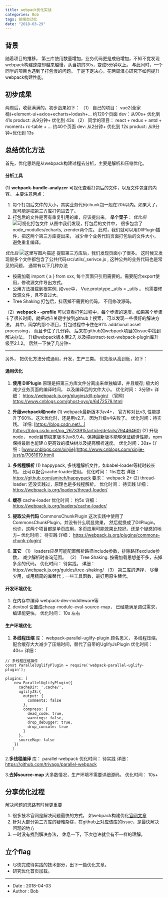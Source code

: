 ```yaml
---
title: webpack优化实战
categories: Bob
tags: 前端自动化
date: "2018-03-29"
---
```


## 背景
随着项目的推移， 第三库使用数量增加，业务代码更是成倍增加，不知不觉发现webpack构建速度却越来越慢，从当初的30s，变成5分钟以上。 与此同时，一个同学的项目也遇到了打包慢的问题。 于是下定决心，花两周潜心研究下如何提升webpack构建性能。

## 初步成果
两周后，收获满满的。初步战果如下：
（1） 自己的项目： vue2(全家桶)+element-ui+axios+echarts+lodash+...  约120个页面
 dev：从90s+ 优化到  41s
 product: 从9分钟+ 优化到 43s
（2） 同学的项目： react + redux + antd + moment+ rc-table + ...  约40个页面
dev:  从2分钟+ 优化到 12s
product: 从9分钟+优化到 13s

## 总结优化方法
首先，优化思路是从webpack构建过程去分析，主要是解析和压缩优化。
#### 分析工具
(1)  **webpack-bundle-analyzer** 
可视化查看打包后的文件，以及文件包含的内容。
主要注意两点： 
1. 每个打包后文件的大小，其实业务代码chunk包一般在20k以内。如果大了，就可能是把第三方库打包进去了。
2.  打包后的文件是否有重复引用的库，应该提出来。
**举个栗子**：
*优化前*
![可视化打包文件](https://img-blog.csdn.net/2018040310240360?watermark/2/text/aHR0cHM6Ly9ibG9nLmNzZG4ubmV0L2JvYl9iYW9iYW8=/font/5a6L5L2T/fontsize/400/fill/I0JBQkFCMA==/dissolve/70)
从图中我们发现，打包后的文件中， 很多包含了node_modulles/echarts, zrender两个库。 此时，我们就可以用DllPlugin插件，把这两个第三方库提出来， 减少单个业务代码页面打包后的文件大小， 避免重复编译。

*优化后*
![这里写图片描述](https://img-blog.csdn.net/20180403102945389?watermark/2/text/aHR0cHM6Ly9ibG9nLmNzZG4ubmV0L2JvYl9iYW9iYW8=/font/5a6L5L2T/fontsize/400/fill/I0JBQkFCMA==/dissolve/70)
提取第三方库后，我们发现页面小了很多。 这时候又发现很多个文件都包含了公共代码src/utils/_serivce.js , 这种公共的业务代码也是常见的问题， 通常有以下几种办法

 -  按需加载  import { a } from xxx, 每个页面只引用需要的。需要配合export使用，修改源文件导出方式。
 -  公用方法挂载到根实例, 如vue中， Vue.prototype._utils = _utils 。 也需要修改源文件，且不宜过大。
 -  Tree Shaking  打包后，抖落掉不需要的代码， 不用修改源码。

（2）**webpack  - -profile**
可以查看打包过程中，每个步骤的速度。如果某个步骤卡了很长时间，就把对应关键字放到github上搜索， 可以发现一些很好的解决方法。
其中，同学的那个项目，打包过程中卡住在91% additional asset processing， 而且卡住了几分钟。 后来在github的webpack项目的issue中找到解决办法， 升级webpack版本至2.7, 以及把extract-text-webpack-plugin库升级至2.1.2。 居然一下快了几分钟~

---
另外， 把优化方法分成通用，开发，生产三类。
优先级从高到低，如下：

#### 通用优化
1.  **使用 DllPlugin**
原理是把第三方库文件分离出来单独编译，并且缓存; 极大的减少业务页面的编译时间， 以及编译后的文件大小。
优化时间： 3分钟+
详细： 
https://webpack.js.org/plugins/dll-plugin/ （官网）
https://www.cnblogs.com/ghost-xyx/p/6472578.html

2. **升级webpack和node**
(1) webpack最新版本为v4+， 官方称对比v3, 性能提升了60%。这次优化时，还是用v2.7， 因为升级v4失败了。
优化时间：待实践。
详细: [https://blog.csdn.net/...](https://blog.csdn.net/qq_26733915/article/details/79446460)
(2) 升级node， node目前稳定版本为v8.9.4。保持最新版本能够保证编译性能，npm保持最新也能建立更高效的模块树以及提高解析速度。
优化时间：30s+
详细：[www.cnblogs.com/xinjie](https://www.cnblogs.com/xinjie-just/p/7061619.html)

3.  **多线程解析**
(1) happypack, 多线程解析文件，如babel-loader等耗时较长的。 
	还可以配合cache-loader使用。
	优化时间： 15s左右
	详细： https://github.com/amireh/happypack
	要求： webpack 2+
(2) thread-loader: 还没实践过，原理也是多线程解析。
	优化时间： 待实践
    详细： https://webpack.js.org/loaders/thread-loader/

4.  **缓存**
cache-loader
优化时间： 约5s
详细： https://webpack.js.org/loaders/cache-loader/
5.  **提取公共代码**
CommonsChunkPlugin
这次实践中使用了CommonsChunkPlugin，并没有什么明显效果， 然后就换成了DllPlugin。
也许，这两个项目都是单页应用，多页应用可能效果比较好。还是个疑惑的地方~
优化时间： 待实践
详细： https://webpack.js.org/plugins/commons-chunk-plugin/

6.  **其它**
（1） loaders应尽可能配置解析路径include参数，排除路径exclude参数， 减少解析时查询范围。
（2） Tree Shaking. 按需加载思想差不多，去掉多余的代码。
优化时间： 待实践。
详细： https://webpack.js.org/guides/tree-shaking/
（3） 第三库的选择， 尽量少用，或用精简的库替代；一些工具函数，最好用原生替代。

#### 开发环境优化
1.  在内存中编译 webpack-dev-middleware等
2.  devtool 设置成cheap-module-eval-source-map， 已经能满足调试需求， 编译能更快。
优化时间： 10s 左右

#### 生产环境优化
 1.  **多线程压缩**
库： webpack-parallel-uglify-plugin
顾名思义， 多线程压缩，配合缓存大大减少了压缩时间，替代了自带的UglifyJsPlugin
优化时间： 40s+
详细： 
```
// 多线程压缩插件
const ParallelUglifyPlugin = require('webpack-parallel-uglify-plugin');

plugins: [
    new ParallelUglifyPlugin({
      cacheDir: '.cache/',
      uglifyJS:{
        output: {
          comments: false
        },
        compress: {
          dead_code: true,
          warnings: false,
          drop_debugger: true,
          drop_console: true
        }
      },
      sourceMap: false
    })
   ]
```

2.**多线程编译**
库： parallel-webpack
优化时间： 待实践
详细： https://github.com/trivago/parallel-webpack

3.**去掉source-map**
大多数情况，生产环境不需要详细源码。
优化时间： 10s+

## 分享优化过程
解决问题的思路有时候更重要
1.  很多技术官网是解决问题最快的方式， 如webpack构建优化[官网文章](https://webpack.js.org/guides/build-performance/)
2.  针对大部分第三方库的疑难杂症，在github上对应该库的issue，是最快解决问题的地方
3.  一时没有找到解决办法， 休息一下，下次也许就会有不一样的理解。

## 立个flag
- 尽快完成待实践的技术部分，出下一篇优化文章。
- 研究优化首页加载。
---
- Date :   2018-04-03
- Author : Bob